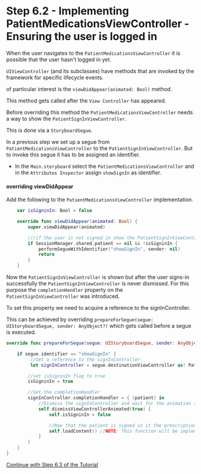 # Step 6.2 - Implementing PatientMedicationsViewController - Ensuring the user is logged in

When the user navigates to the `PatientMedicationsViewController` it is possible that the user hasn't logged in yet.


`UIViewController` (and its subclasses) have methods that are invoked by the framework for specific lifecycle events.

of particular interest is the `viewDidAppear(animated: Bool)` method.

This method gets called after the `View Controller` has appeared.


Before overriding this method the `PatientMedicationsViewController` needs a way to show the `PatientSignInViewController`.

This is done via a `StoryboardSegue`.

In a previous step we set up a segue from `PatientMedicationsViewController` to the `PatientSignInViewController`.
But to invoke this segue it has to be assigned an identifier.

- In the `Main.storyboard` select the `PatientMedicationsViewController` and in the `Attributes Inspector` assign `showSignIn` as identifier.

#### overriding viewDidAppear

Add the following to the `PatientMedicationsViewController` implementation.
```swift
    var isSigninIn: Bool = false

    override func viewDidAppear(animated: Bool) {
        super.viewDidAppear(animated)

        ///if the user is not signed in show the PatientSignInViewController
        if SessionManager.shared.patient == nil && !isSigninIn {
            performSegueWithIdentifier("showSignIn", sender: nil)
            return
        }
    }
```

Now the `PatientSignInViewController` is shown but after the user signs-in successfully the `PatientSignInViewController` is never dismissed. For this purpose the `completionHandler` property on the `PatientSignInViewController` was introduced.

To set this property we need to acquire a reference to the signInController.

This can be achieved by overriding `prepareForSegue(segue: UIStoryboardSegue, sender: AnyObject?)` which gets called before a segue is executed.
```swift
override func prepareForSegue(segue: UIStoryboardSegue, sender: AnyObject?) {

    if segue.identifier == "showSignIn" {
         //Get a reference to the signInController
         let signInController = segue.destinationViewController as! PatientSignInViewController

        //set isSigninIn flag to true
        isSigninIn = true

        //Set the completionHandler
        signInController.completionHandler = { (patient) in
            //Dismiss the signInController and wait for the animation to finish
            self.dismissViewControllerAnimated(true) {
                self.isSigninIn = false

                //Now that the patient is signed in it the prescriptions can be loaded
                self.loadContent() //NOTE: This function will be implemented later
            }
        }
    }
}
```


[Continue with Step 6.3 of the Tutorial](STEP6-3.md)
